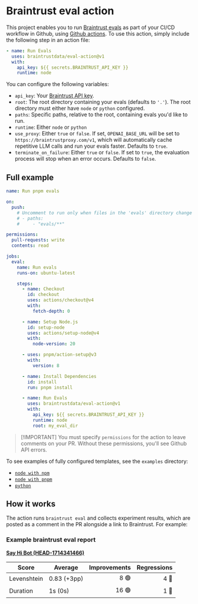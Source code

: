 # Braintrust eval action

This project enables you to run [Braintrust evals](braintrust.dev) as part of
your CI/CD workflow in Github, using
[Github actions](https://github.com/features/actions). To use this action,
simply include the following step in an action file:

```yaml
- name: Run Evals
  uses: braintrustdata/eval-action@v1
  with:
    api_key: ${{ secrets.BRAINTRUST_API_KEY }}
    runtime: node
```

You can configure the following variables:

- `api_key`: Your
  [Braintrust API key](https://www.braintrust.dev/app/settings/api-keys).
- `root`: The root directory containing your evals (defaults to `'.'`). The root
  directory must either have `node` or `python` configured.
- `paths`: Specific paths, relative to the root, containing evals you'd like to
  run.
- `runtime`: Either `node` or `python`
- `use_proxy`: Either `true` or `false`. If set, `OPENAI_BASE_URL` will be set
  to `https://braintrustproxy.com/v1`, which will automatically cache repetitive
  LLM calls and run your evals faster. Defaults to `true`.
- `terminate_on_failure`: Either `true` or `false`. If set to `true`, the evaluation
  process will stop when an error occurs. Defaults to `false`.

## Full example

```yaml
name: Run pnpm evals

on:
  push:
    # Uncomment to run only when files in the 'evals' directory change
    # - paths:
    #     - "evals/**"

permissions:
  pull-requests: write
  contents: read

jobs:
  eval:
    name: Run evals
    runs-on: ubuntu-latest

    steps:
      - name: Checkout
        id: checkout
        uses: actions/checkout@v4
        with:
          fetch-depth: 0

      - name: Setup Node.js
        id: setup-node
        uses: actions/setup-node@v4
        with:
          node-version: 20

      - uses: pnpm/action-setup@v3
        with:
          version: 8

      - name: Install Dependencies
        id: install
        run: pnpm install

      - name: Run Evals
        uses: braintrustdata/eval-action@v1
        with:
          api_key: ${{ secrets.BRAINTRUST_API_KEY }}
          runtime: node
          root: my_eval_dir
```

> [!IMPORTANT] You must specify `permissions` for the action to leave comments
> on your PR. Without these permissions, you'll see Github API errors.

To see examples of fully configured templates, see the `examples` directory:

- [`node with npm`](examples/npm.yml)
- [`node with pnpm`](examples/pnpm.yml)
- [`python`](examples/python.yml)

## How it works

The action runs `braintrust eval` and collects experiment results, which are
posted as a comment in the PR alongside a link to Braintrust. For example:

### Example braintrust eval report

**[Say Hi Bot (HEAD-1714341466)](https://www.braintrustdata.com/app/braintrustdata.com/p/Say%20Hi%20Bot/experiments/HEAD-1714341466)**

| Score       | Average     | Improvements | Regressions |
| ----------- | ----------- | -----------: | ----------: |
| Levenshtein | 0.83 (+3pp) |         8 🟢 |        4 🔴 |
| Duration    | 1s (0s)     |        16 🟢 |        1 🔴 |
